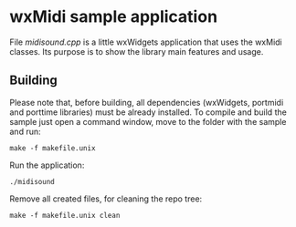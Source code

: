 # wxMidi sample application

File *midisound.cpp* is a little wxWidgets application that uses the wxMidi classes. Its purpose is to show the library main features and usage.

## Building

Please note that, before building, all dependencies (wxWidgets, portmidi and porttime libraries) must be already installed. To compile and build the sample just open a command window, move to the folder with the sample and run:

```
make -f makefile.unix
```

Run the application:

```
./midisound
```

Remove all created files, for cleaning the repo tree:

```
make -f makefile.unix clean
```

